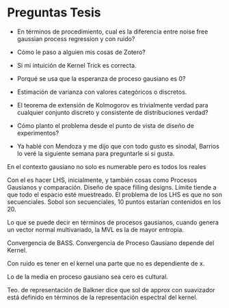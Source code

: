 # Preguntas Tesis

* En términos de procedimiento, cual es la diferencia entre noise free gaussian process regression y con ruido? 

* Cómo le paso a alguien mis cosas de Zotero? 

* Si mi intuición de Kernel Trick es correcta.

* Porqué se usa que la esperanza de proceso gausiano es 0? 

* Estimación de varianza con valores categóricos o discretos. 

* El teorema de extensión de Kolmogorov es trivialmente verdad para cualquier conjunto discreto y consistente de distribuciones verdad? 

* Cómo planto el problema desde el punto de vista de diseño de experimentos? 

* Ya hablé con Mendoza y me dijo que con todo gusto es sinodal, Barrios lo veré la siguiente semana para preguntarle si si gusta. 

En el contexto gausiano no solo es numerable pero es todos los reales

Con el es hacer LHS, inicialmente, y también cosas como Procesos Gausianos y comparación. Diseño de space filling designs. Límite tiende a que todo el espacio esté muestreado. El problema de los LHS es que no son secuenciales. Sobol son secuenciales, 10 puntos estarían contenidos en los 20. 

Lo que se puede decir en términos de procesos gausianos, cuando genera un vector normal multivariado, la MVL es la de mayor entropía. 

Convergencia de BASS. Convergencia de Proceso Gausiano depende del Kernel. 

Con ruido es tener en el kernel una parte que no es dependiente de x. 

Lo de la media en proceso gausiano sea cero es cultural. 

Teo. de representación de Balkner dice que sol de approx con suavizador está definido en términos de la representación espectral del kernel. 

